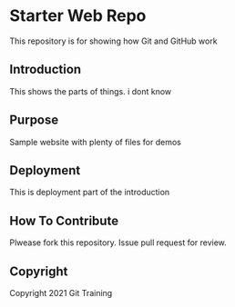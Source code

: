 # Starter Web Repo

This repository is for showing how Git and GitHub work

## Introduction

This shows the parts of things. i dont know

## Purpose

Sample website with plenty of files for demos

## Deployment

This is deployment part of the introduction

## How To Contribute

Plwease fork this repository. Issue pull request for review.

## Copyright

Copyright 2021 Git Training